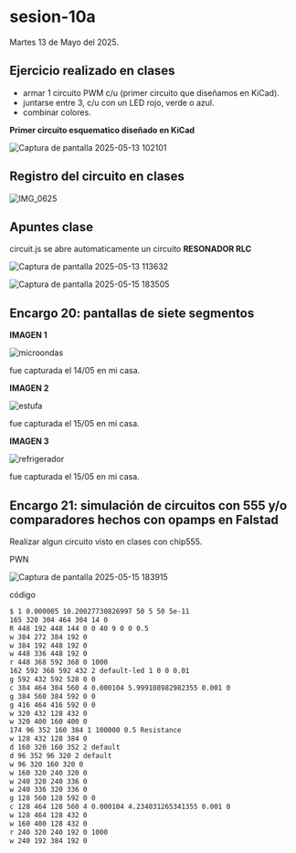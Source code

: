 # sesion-10a

Martes 13 de Mayo del 2025.

## Ejercicio realizado en clases

- armar 1 circuito PWM c/u (primer circuito que diseñamos en KiCad).
- juntarse entre 3, c/u con un LED rojo, verde o azul.
- combinar colores.

**Primer circuito esquematico diseñado en KiCad**

![Captura de pantalla 2025-05-13 102101](https://github.com/user-attachments/assets/80ecb753-1fb9-4ef6-8655-faa2e7bb79f8)

## Registro del circuito en clases

![IMG_0625](https://github.com/user-attachments/assets/e1c2bc35-d3e3-47fe-aac5-f783f76c3685)

## Apuntes clase

circuit.js se abre automaticamente un circuito **RESONADOR RLC**

![Captura de pantalla 2025-05-13 113632](https://github.com/user-attachments/assets/f8d95411-2fac-48d0-8b64-ab463b18dc47)

![Captura de pantalla 2025-05-15 183505](https://github.com/user-attachments/assets/7ec875a7-f6a4-4ce0-b510-341ca345b848)

## Encargo 20: pantallas de siete segmentos

**IMAGEN 1**

![microondas](https://github.com/user-attachments/assets/54ea0c68-101b-452b-b36a-8ba4e1f35fbd)

fue capturada el 14/05 en mi casa.


**IMAGEN 2**

![estufa](https://github.com/user-attachments/assets/4624c423-3ebd-4dcb-a969-b331d8c37057)

fue capturada el 15/05 en mi casa.

**IMAGEN 3**

![refrigerador](https://github.com/user-attachments/assets/1ef3db1c-50c6-4e8b-b843-11bf0ad2b3c8)

fue capturada el 15/05 en mi casa.

## Encargo 21: simulación de circuitos con 555 y/o comparadores hechos con opamps en Falstad

Realizar algun circuito visto en clases con chip555.

PWN

![Captura de pantalla 2025-05-15 183915](https://github.com/user-attachments/assets/f76045b4-b51a-44b0-b789-1a571d3961d7)

código

```txt
$ 1 0.000005 10.20027730826997 50 5 50 5e-11
165 320 304 464 304 14 0
R 448 192 448 144 0 0 40 9 0 0 0.5
w 384 272 384 192 0
w 384 192 448 192 0
w 448 336 448 192 0
r 448 368 592 368 0 1000
162 592 368 592 432 2 default-led 1 0 0 0.01
g 592 432 592 528 0 0
c 384 464 384 560 4 0.000104 5.999108982982355 0.001 0
g 384 560 384 592 0 0
g 416 464 416 592 0 0
w 320 432 128 432 0
w 320 400 160 400 0
174 96 352 160 384 1 100000 0.5 Resistance
w 128 432 128 384 0
d 160 320 160 352 2 default
d 96 352 96 320 2 default
w 96 320 160 320 0
w 160 320 240 320 0
w 240 320 240 336 0
w 240 336 320 336 0
g 128 560 128 592 0 0
c 128 464 128 560 4 0.000104 4.234031265341355 0.001 0
w 128 464 128 432 0
w 160 400 128 432 0
r 240 320 240 192 0 1000
w 240 192 384 192 0
